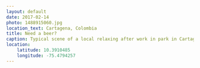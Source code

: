 ```yaml
---
layout: default
date: 2017-02-14
photo: 1488915060.jpg
location_text: Cartagena, Colombia
title: Need a beer?
caption: Typical scene of a local relaxing after work in park in Cartagena, Colombia.
location:
    latitude: 10.3910485
    longitude: -75.4794257
---
```

